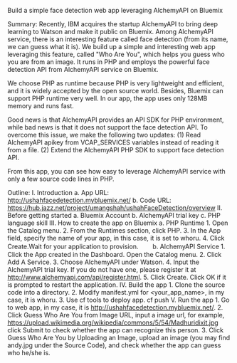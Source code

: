 Build a simple face detection web app leveraging AlchemyAPI on Bluemix

Summary:
Recently, IBM acquires the startup AlchemyAPI to bring deep learning to Watson and make it public on Bluemix. Among AlchemyAPI service, there is an interesting feature called face detection (from its name, we can guess what it is). We build up a simple and interesting web app leveraging this feature, called "Who Are You", which helps you guess who you are from an image. It runs in PHP and employs the powerful face detection API from AlchemyAPI service on Bluemix. 

We choose PHP as runtime because PHP is very lightweight and efficient, and it is widely accepted by the open source world. Besides, Bluemix can support PHP runtime very well. In our app, the app uses only 128MB memory and runs fast. 

Good news is that AlchemyAPI provides an API SDK for PHP environment, while bad news is that it does not support the face detection API. To overcome this issue, we make the following two updates:
(1) Read AlchemyAPI apikey from VCAP_SERVICES variables instead of reading it from a file.
(2) Extend the AlchemyAPI PHP SDK to support face detection API.

From this app, you can see how easy to leverage AlchemyAPI service with only a few source code lines in PHP.

Outline:
I. Introduction
	a.  App URL: http://ushahfacedetection.mybluemix.net/
	b.  Code URL: https://hub.jazz.net/project/umangshah/ushahFaceDetection/overview
II. Before getting started
	a.  Bluemix Account
	b.  AlchemyAPI trial key
	c.  PHP language skill
III. How to create the app on Bluemix
	a.  PHP Runtime
        1. Open the Catalog menu.
		2. From the Runtimes section, click PHP.
        3. In the App field, specify the name of your app, in this case, it is set to whoru.
        4. Click Create.Wait for your application to provision.
　　b.  AlchemyAPI Service
        1. Click the App created in the Dashboard. Open the Catalog menu.
		2. Click Add A Service.
        3. Choose AlchemyAPI under Watson.
		4. Input the AlchemyAPI trial key. If you do not have one, please register it at http://www.alchemyapi.com/api/register.html.
        5. Click Create. Click OK if it is prompted to restart the application.
IV. Build the app
        1. Clone the source code into a directory. 
		2. Modify manifest.yml for <your_app_name>, in my case, it is whoru.
		3. Use cf tools to deploy app.
          cf push
V. Run the app
        1. Go to web app, in my case, it is http://ushahfacedetection.mybluemix.net/.
        2. Click Guess Who Are You from Image URL, input a image url, for example, https://upload.wikimedia.org/wikipedia/commons/5/54/Madhuridixit.jpg click Submit to check whether the app can recognize this person.
		3. Click Guess Who Are You by Uploading an Image, upload an image (you may find andy.jpg under the Source Code), and check whether the app can guess who he/she is.